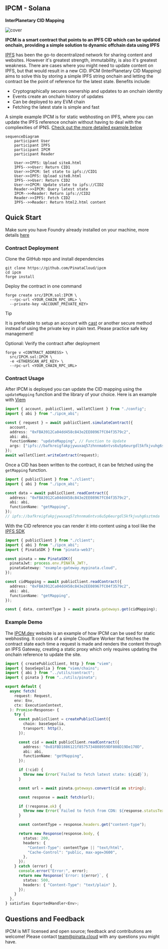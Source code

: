 ## IPCM - Solana

**InterPlanetary CID Mapping**

![cover](https://dweb.mypinata.cloud/ipfs/bafkreigsap637s5qtmp2cqomi3tkjlz62pet35x3cfbjqzh7mmbioiooei)

**IPCM is a smart contract that points to an IPFS CID which can be updated onchain, providing a simple solution to dynamic offchain data using IPFS**

[IPFS](https://ipfs.io) has been the go-to decentralized network for sharing content and websites. However it's greatest strength, immutability, is also it's greatest weakness. There are cases where you might need to update content on IPFS, but that would result in a new CID. IPCM (InterPlanetary CID Mapping) aims to solve this by storing a simple IPFS string onchain and letting the contract be the point of reference for the latest state. Benefits include:

- Cryptographically secures ownership and updates to an onchain identity
- Events create an onchain history of updates
- Can be deployed to any EVM chain
- Fetching the latest state is simple and fast

A simple example IPCM is for static webhosting on IPFS, where you can update the IPFS reference onchain without having to deal with the compliexities of IPNS. [Check out the more detailed example below](#example-demo)

```mermaid
sequenceDiagram
    participant User
    participant IPFS
    participant IPCM
    participant Reader

    User->>IPFS: Upload siteA.html
    IPFS-->>User: Return CID1
    User->>IPCM: Set state to ipfs://CID1
    User->>IPFS: Upload siteB.html
    IPFS-->>User: Return CID2
    User->>IPCM: Update state to ipfs://CID2
    Reader->>IPCM: Query latest state
    IPCM-->>Reader: Return ipfs://CID2
    Reader->>IPFS: Fetch CID2
    IPFS-->>Reader: Return html2.html content
```

## Quick Start

Make sure you have Foundry already installed on your machine, more details [here](https://book.getfoundry.sh/getting-started/installation)

### Contract Deployment

Clone the GitHub repo and install dependencies

```
git clone https://github.com/PinataCloud/ipcm
cd ipcm
forge install
```

Deploy the contract in one command

```
forge create src/IPCM.sol:IPCM \
  --rpc-url <YOUR_CHAIN_RPC_URL> \
  --private-key <ACCOUNT_PRIVATE_KEY>
```

> [!TIP]
> It is preferable to setup an account with [cast](https://book.getfoundry.sh/tutorials/best-practices?highlight=wallet#private-key-management) or another secure method instead of using the private key in plain text. Please practice safe key management!

Optional: Verify the contract after deployment

```
forge v <CONTRACT_ADDRESS> \
  src/IPCM.sol:IPCM \
  -e <ETHERSCAN_API_KEY> \
  --rpc-url <YOUR_CHAIN_RPC_URL>
```

### Contract Usage

After IPCM is deployed you can update the CID mapping using the `updateMapping` function and the library of your choice. Here is an example with [Viem](https://viem.sh/docs/contract/writeContract#writecontract)

```typescript
import { account, publicClient, walletClient } from "./config";
import { abi } from "./ipcm_abi";

const { request } = await publicClient.simulateContract({
  account,
  address: "0xFBA3912Ca04dd458c843e2EE08967fC04f3579c2",
  abi: abi,
  functionName: "updateMapping", // Function to Update
  args: ["ipfs://bafkreigfakpjywuxaq57zhnnma6ntvs6u5p6eurgdl5kfkjvuhg6sztmda"], // IPFS CID args
});
await walletClient.writeContract(request);
```

Once a CID has been written to the contract, it can be fetched using the `getMapping` function.

```typescript
import { publicClient } from "./client";
import { abi } from "./ipcm_abi";

const data = await publicClient.readContract({
  address: "0xFBA3912Ca04dd458c843e2EE08967fC04f3579c2",
  abi: abi,
  functionName: "getMapping",
});
// ipfs://bafkreigfakpjywuxaq57zhnnma6ntvs6u5p6eurgdl5kfkjvuhg6sztmda
```

With the CID reference you can render it into content using a tool like the [IPFS SDK](https://docs.pinata.cloud/web3/sdk)

```typescript
import { publicClient } from "./client";
import { abi } from "./ipcm_abi";
import { PinataSDK } from "pinata-web3";

const pinata = new PinataSDK({
  pinataJwt: process.env.PINATA_JWT!,
  pinataGateway: "example-gateway.mypinata.cloud",
});

const cidMapping = await publicClient.readContract({
  address: "0xFBA3912Ca04dd458c843e2EE08967fC04f3579c2",
  abi: abi,
  functionName: "getMapping",
});

const { data, contentType } = await pinata.gateways.get(cidMapping);
```

### Example Demo

The [IPCM.dev](https://ipcm.dev/) website is an example of how IPCM can be used for static webhosting. It consists of a simple Cloudflare Worker that fetches the contract state each time a request is made and renders the content through an IPFS Gateway, creating a static proxy which only requires updating the onchain reference to update the site.

```typescript
import { createPublicClient, http } from "viem";
import { baseSepolia } from "viem/chains";
import { abi } from "../utils/contract";
import { pinata } from "../utils/pinata";

export default {
  async fetch(
    request: Request,
    env: Env,
    ctx: ExecutionContext,
  ): Promise<Response> {
    try {
      const publicClient = createPublicClient({
        chain: baseSepolia,
        transport: http(),
      });

      const cid = await publicClient.readContract({
        address: "0x81FBD1886121f8575734808959DF808D19De170D",
        abi: abi,
        functionName: "getMapping",
      });

      if (!cid) {
        throw new Error(`Failed to fetch latest state: ${cid}`);
      }

      const url = await pinata.gateways.convert(cid as string);

      const response = await fetch(url);

      if (!response.ok) {
        throw new Error(`Failed to fetch from CDN: ${response.statusText}`);
      }

      const contentType = response.headers.get("content-type");

      return new Response(response.body, {
        status: 200,
        headers: {
          "Content-Type": contentType || "text/html",
          "Cache-Control": "public, max-age=3600",
        },
      });
    } catch (error) {
      console.error("Error:", error);
      return new Response(`Error: ${error}`, {
        status: 500,
        headers: { "Content-Type": "text/plain" },
      });
    }
  },
} satisfies ExportedHandler<Env>;
```

## Questions and Feedback

IPCM is MIT licensed and open source; feedback and contributions are welcome! Please contact [team@pinata.cloud](mailto:team@pinata.cloud) with any questions you might have.
